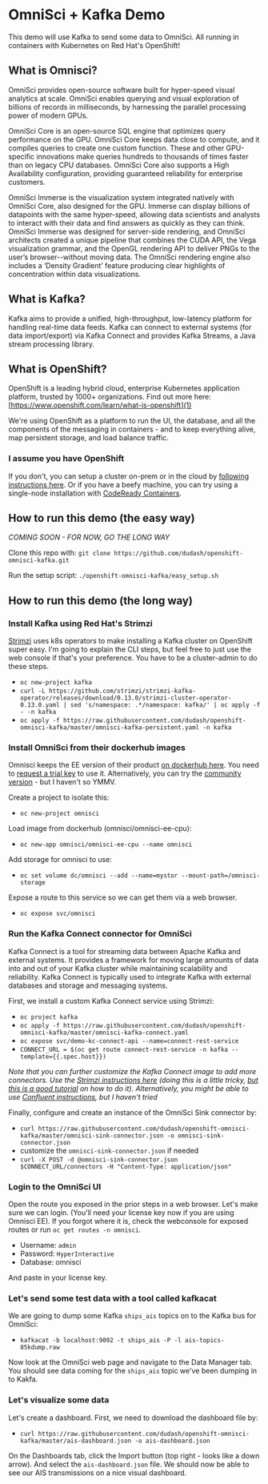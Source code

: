 
# OmniSci + Kafka Demo 
This demo will use Kafka to send some data to OmniSci. All running in containers with Kubernetes on Red Hat's OpenShift!

## What is Omnisci?
OmniSci provides open-source software built for hyper-speed visual analytics at scale. OmniSci enables querying and visual exploration of billions of records in milliseconds, by harnessing the parallel processing power of modern GPUs.

OmniSci Core is an open-source SQL engine that optimizes query performance on the GPU. OmniSci Core keeps data close to compute, and it compiles queries to create one custom function. These and other GPU-specific innovations make queries hundreds to thousands of times faster than on legacy CPU databases. OmniSci Core also supports a High Availability configuration, providing guaranteed reliability for enterprise customers.

OmniSci Immerse is the visualization system integrated natively with OmniSci Core, also designed for the GPU. Immerse can display billions of datapoints with the same hyper-speed, allowing data scientists and analysts to interact with their data and find answers as quickly as they can think. OmniSci Immerse was designed for server-side rendering, and OmniSci architects created a unique pipeline that combines the CUDA API, the Vega visualization grammar, and the OpenGL rendering API to deliver PNGs to the user’s browser--without moving data. The OmniSci rendering engine also includes a ‘Density Gradient’ feature producing clear highlights of concentration within data visualizations.

## What is Kafka?
Kafka aims to provide a unified, high-throughput, low-latency platform for handling real-time data feeds. Kafka can connect to external systems (for data import/export) via Kafka Connect and provides Kafka Streams, a Java stream processing library.

## What is OpenShift?
OpenShift is a leading hybrid cloud, enterprise Kubernetes application platform, trusted by 1000+ organizations. Find out more here:
[https://www.openshift.com/learn/what-is-openshift](1)

We're using OpenShift as a platform to run the UI, the database, and all the components of the messaging in containers - and to keep everything alive, map persistent storage, and load balance traffic.

### I assume you have OpenShift
If you don't, you can setup a cluster on-prem or in the cloud by [following instructions here](2). Or if you have a beefy machine, you can try using a single-node installation with [CodeReady Containers](3).

## How to run this demo (the easy way)
*COMING SOON - FOR NOW, GO THE LONG WAY*

Clone this repo with: `git clone https://github.com/dudash/openshift-omnisci-kafka.git`

Run the setup script: `./openshift-omnisci-kafka/easy_setup.sh`

## How to run this demo (the long way)

### Install Kafka using Red Hat's Strimzi
[Strimzi](4) uses k8s operators to make installing a Kafka cluster on OpenShift super easy. I'm going to explain the CLI steps, but feel free to just use the web console if that's your preference. You have to be a cluster-admin to do these steps.

* `oc new-project kafka`
* `curl -L https://github.com/strimzi/strimzi-kafka-operator/releases/download/0.13.0/strimzi-cluster-operator-0.13.0.yaml | sed 's/namespace: .*/namespace: kafka/' | oc apply -f - -n kafka`
* `oc apply -f https://raw.githubusercontent.com/dudash/openshift-omnisci-kafka/master/omnisci-kafka-persistent.yaml -n kafka`

### Install OmniSci from their dockerhub images
Omnisci keeps the EE version of their product [on dockerhub here](5). You need to [request a trial key](7) to use it. Alternatively, you can try the [community version](6) - but I haven't so YMMV.

Create a project to isolate this:
* `oc new-project omnisci`

Load image from dockerhub (omnisci/omnisci-ee-cpu):
* `oc new-app omnisci/omnisci-ee-cpu --name omnisci`

Add storage for omnisci to use:
* `oc set volume dc/omnisci --add --name=mystor --mount-path=/omnisci-storage`

Expose a route to this service so we can get them via a web browser.
* `oc expose svc/omnisci`

### Run the Kafka Connect connector for OmniSci
Kafka Connect is a tool for streaming data between Apache Kafka and external systems. It provides a framework for moving large amounts of data into and out of your Kafka cluster while maintaining scalability and reliability. Kafka Connect is typically used to integrate Kafka with external databases and storage and messaging systems.

First, we install a custom Kafka Connect service using Strimzi:
* `oc project kafka`
* `oc apply -f https://raw.githubusercontent.com/dudash/openshift-omnisci-kafka/master/omnisci-kafka-connect.yaml`
* `oc expose svc/demo-kc-connect-api --name=connect-rest-service`
* `CONNECT_URL = $(oc get route connect-rest-service -n kafka --template={{.spec.host}})`

*Note that you can further customize the Kafka Connect image to add more connectors. Use the [Strimzi instructions here](10) (doing this is a little tricky, [but this is a good tutorial](8) on how to do it). Alternatively, you might be able to use [Confluent instructions](9), but I haven't tried*

Finally, configure and create an instance of the OmniSci Sink connector by:
* `curl https://raw.githubusercontent.com/dudash/openshift-omnisci-kafka/master/omnisci-sink-connector.json -o omnisci-sink-connector.json`
* customize the `omnisci-sink-connector.json` if needed
* `curl -X POST -d @omnisci-sink-connector.json $CONNECT_URL/connectors -H "Content-Type: application/json"`

### Login to the OmniSci UI
Open the route you exposed in the prior steps in a web browser. Let's make sure we can login. (You'll need your license key now if you are using Omnisci EE). If you forgot where it is, check the webconsole for exposed routes or run `oc get routes -n omnisci`.

* Username: `admin`
* Password: `HyperInteractive`
* Database: omnisci

And paste in your license key.

### Let's send some test data with a tool called kafkacat
We are going to dump some Kafka `ships_ais` topics on to the Kafka bus for OmniSci:
* `kafkacat -b localhost:9092 -t ships_ais -P -l ais-topics-85kdump.raw`

Now look at the OmniSci web page and navigate to the Data Manager tab. You should see data coming for the `ships_ais` topic we've been dumping in to Kakfa.

### Let's visualize some data

Let's create a dashboard. First, we need to download the dashboard file by:
* `curl https://raw.githubusercontent.com/dudash/openshift-omnisci-kafka/master/ais-dashboard.json -o ais-dashboard.json`

On the Dashboards tab, click the Import button (top right - looks like a down arrow). And select the `ais-dashboard.json` file. We should now be able to see our AIS transmissions on a nice visual dashboard.


[1]: https://www.openshift.com/learn/what-is-openshift
[2]: https://try.openshift.com/
[3]: https://code-ready.github.io/crc/
[4]: https://strimzi.io/
[5]: https://hub.docker.com/r/omnisci/omnisci-ee-cpu
[6]: https://hub.docker.com/r/omnisci/core-os-cpu
[7]: https://www.omnisci.com/platform/downloads/enterprise
[8]: https://medium.com/@sincysebastian/setup-kafka-with-debezium-using-strimzi-in-kubernetes-efd494642585
[9]: https://docs.confluent.io/current/connect/kafka-connect-omnisci/index.html#
[10]: https://strimzi.io/docs/latest/#using-kafka-connect-with-plug-ins-str